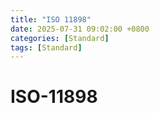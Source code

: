 ```yaml
---
title: "ISO 11898"
date: 2025-07-31 09:02:00 +0800
categories: [Standard]
tags: [Standard]
---
```


# ISO-11898




